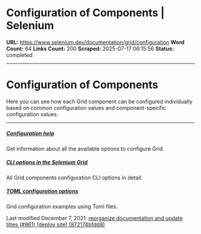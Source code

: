 # Configuration of Components | Selenium

**URL:** https://www.selenium.dev/documentation/grid/configuration
**Word Count:** 64
**Links Count:** 200
**Scraped:** 2025-07-17 06:15:56
**Status:** completed

---

# Configuration of Components

Here you can see how each Grid component can be configured individually based on common configuration values and component-specific configuration values.

* * *

##### [Configuration help](https://www.selenium.dev/documentation/grid/configuration/help/)

Get information about all the available options to configure Grid.

##### [CLI options in the Selenium Grid](https://www.selenium.dev/documentation/grid/configuration/cli_options/)

All Grid components configuration CLI options in detail.

##### [TOML configuration options](https://www.selenium.dev/documentation/grid/configuration/toml_options/)

Grid configuration examples using Toml files.

Last modified December 7, 2021: [reorganize documentation and update titles \(\#861\) \[deploy site\] \(872174bfdd8\)](https://github.com/SeleniumHQ/seleniumhq.github.io/commit/872174bfdd83abf0446f796914acf3e875eeddc6)